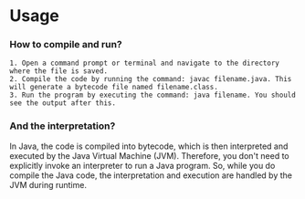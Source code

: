 # Usage

### How to compile and run?
    1. Open a command prompt or terminal and navigate to the directory where the file is saved.
    2. Compile the code by running the command: javac filename.java. This will generate a bytecode file named filename.class.
    3. Run the program by executing the command: java filename. You should see the output after this.

### And the interpretation?
 In Java, the code is compiled into bytecode, which is then interpreted and executed by the Java Virtual Machine (JVM). Therefore, you don't need to explicitly invoke an interpreter to run a Java program.
 So, while you do compile the Java code, the interpretation and execution are handled by the JVM during runtime.
